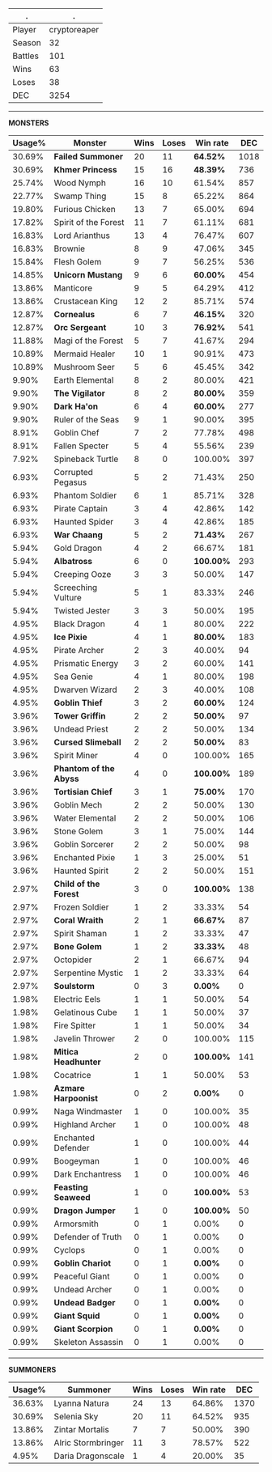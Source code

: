 .|.
|-|-
Player|cryptoreaper
Season|32
Battles|101
Wins|63
Loses|38
DEC|3254

---
**MONSTERS**

Usage%|Monster|Wins|Loses|Win rate|DEC|
-|-|-|-|-|-|
30.69%|**Failed Summoner**|20|11|**64.52%**|1018|
30.69%|**Khmer Princess**|15|16|**48.39%**|736|
25.74%|Wood Nymph|16|10|61.54%|857|
22.77%|Swamp Thing|15|8|65.22%|864|
19.80%|Furious Chicken|13|7|65.00%|694|
17.82%|Spirit of the Forest|11|7|61.11%|681|
16.83%|Lord Arianthus|13|4|76.47%|607|
16.83%|Brownie|8|9|47.06%|345|
15.84%|Flesh Golem|9|7|56.25%|536|
14.85%|**Unicorn Mustang**|9|6|**60.00%**|454|
13.86%|Manticore|9|5|64.29%|412|
13.86%|Crustacean King|12|2|85.71%|574|
12.87%|**Cornealus**|6|7|**46.15%**|320|
12.87%|**Orc Sergeant**|10|3|**76.92%**|541|
11.88%|Magi of the Forest|5|7|41.67%|294|
10.89%|Mermaid Healer|10|1|90.91%|473|
10.89%|Mushroom Seer|5|6|45.45%|342|
9.90%|Earth Elemental|8|2|80.00%|421|
9.90%|**The Vigilator**|8|2|**80.00%**|359|
9.90%|**Dark Ha'on**|6|4|**60.00%**|277|
9.90%|Ruler of the Seas|9|1|90.00%|395|
8.91%|Goblin Chef|7|2|77.78%|498|
8.91%|Fallen Specter|5|4|55.56%|239|
7.92%|Spineback Turtle|8|0|100.00%|397|
6.93%|Corrupted Pegasus|5|2|71.43%|250|
6.93%|Phantom Soldier|6|1|85.71%|328|
6.93%|Pirate Captain|3|4|42.86%|142|
6.93%|Haunted Spider|3|4|42.86%|185|
6.93%|**War Chaang**|5|2|**71.43%**|267|
5.94%|Gold Dragon|4|2|66.67%|181|
5.94%|**Albatross**|6|0|**100.00%**|293|
5.94%|Creeping Ooze|3|3|50.00%|147|
5.94%|Screeching Vulture|5|1|83.33%|246|
5.94%|Twisted Jester|3|3|50.00%|195|
4.95%|Black Dragon|4|1|80.00%|222|
4.95%|**Ice Pixie**|4|1|**80.00%**|183|
4.95%|Pirate Archer|2|3|40.00%|94|
4.95%|Prismatic Energy|3|2|60.00%|141|
4.95%|Sea Genie|4|1|80.00%|198|
4.95%|Dwarven Wizard|2|3|40.00%|108|
4.95%|**Goblin Thief**|3|2|**60.00%**|124|
3.96%|**Tower Griffin**|2|2|**50.00%**|97|
3.96%|Undead Priest|2|2|50.00%|134|
3.96%|**Cursed Slimeball**|2|2|**50.00%**|83|
3.96%|Spirit Miner|4|0|100.00%|165|
3.96%|**Phantom of the Abyss**|4|0|**100.00%**|189|
3.96%|**Tortisian Chief**|3|1|**75.00%**|170|
3.96%|Goblin Mech|2|2|50.00%|130|
3.96%|Water Elemental|2|2|50.00%|106|
3.96%|Stone Golem|3|1|75.00%|144|
3.96%|Goblin Sorcerer|2|2|50.00%|98|
3.96%|Enchanted Pixie|1|3|25.00%|51|
3.96%|Haunted Spirit|2|2|50.00%|151|
2.97%|**Child of the Forest**|3|0|**100.00%**|138|
2.97%|Frozen Soldier|1|2|33.33%|54|
2.97%|**Coral Wraith**|2|1|**66.67%**|87|
2.97%|Spirit Shaman|1|2|33.33%|47|
2.97%|**Bone Golem**|1|2|**33.33%**|48|
2.97%|Octopider|2|1|66.67%|94|
2.97%|Serpentine Mystic|1|2|33.33%|64|
2.97%|**Soulstorm**|0|3|**0.00%**|0|
1.98%|Electric Eels|1|1|50.00%|54|
1.98%|Gelatinous Cube|1|1|50.00%|37|
1.98%|Fire Spitter|1|1|50.00%|34|
1.98%|Javelin Thrower|2|0|100.00%|115|
1.98%|**Mitica Headhunter**|2|0|**100.00%**|141|
1.98%|Cocatrice|1|1|50.00%|53|
1.98%|**Azmare Harpoonist**|0|2|**0.00%**|0|
0.99%|Naga Windmaster|1|0|100.00%|35|
0.99%|Highland Archer|1|0|100.00%|48|
0.99%|Enchanted Defender|1|0|100.00%|44|
0.99%|Boogeyman|1|0|100.00%|46|
0.99%|Dark Enchantress|1|0|100.00%|46|
0.99%|**Feasting Seaweed**|1|0|**100.00%**|53|
0.99%|**Dragon Jumper**|1|0|**100.00%**|50|
0.99%|Armorsmith|0|1|0.00%|0|
0.99%|Defender of Truth|0|1|0.00%|0|
0.99%|Cyclops|0|1|0.00%|0|
0.99%|**Goblin Chariot**|0|1|**0.00%**|0|
0.99%|Peaceful Giant|0|1|0.00%|0|
0.99%|Undead Archer|0|1|0.00%|0|
0.99%|**Undead Badger**|0|1|**0.00%**|0|
0.99%|**Giant Squid**|0|1|**0.00%**|0|
0.99%|**Giant Scorpion**|0|1|**0.00%**|0|
0.99%|Skeleton Assassin|0|1|0.00%|0|

---
**SUMMONERS**

Usage%|Summoner|Wins|Loses|Win rate|DEC|
-|-|-|-|-|-|
36.63%|Lyanna Natura|24|13|64.86%|1370|
30.69%|Selenia Sky|20|11|64.52%|935|
13.86%|Zintar Mortalis|7|7|50.00%|390|
13.86%|Alric Stormbringer|11|3|78.57%|522|
4.95%|Daria Dragonscale|1|4|20.00%|35|
